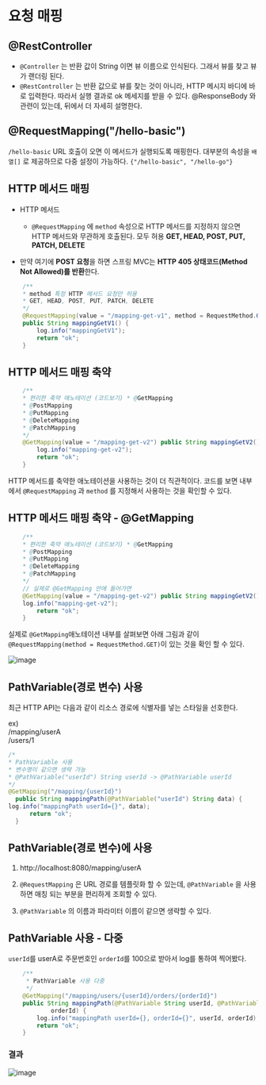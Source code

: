 # 요청 매핑

## **@RestController**
- `@Controller` 는 반환 값이 String 이면 뷰 이름으로 인식된다. 그래서 뷰를 찾고 뷰가 랜더링 된다.
- `@RestController` 는 반환 값으로 뷰를 찾는 것이 아니라, HTTP 메시지 바디에 바로 입력한다. 따라서 실행 결과로 ok 메세지를 받을 수 있다. @ResponseBody 와 관련이 있는데, 뒤에서 더 자세히 설명한다.

## **@RequestMapping("/hello-basic")**
`/hello-basic` URL 호출이 오면 이 메서드가 실행되도록 매핑한다.
대부분의 속성을 `배열[]` 로 제공하므로 다중 설정이 가능하다. `{"/hello-basic", "/hello-go"}`

## HTTP 메서드 매핑

- HTTP 메서드
    - `@RequestMapping` 에 `method` 속성으로 HTTP 메서드를 지정하지 않으면 HTTP 메서드와 무관하게 호출된다.
모두 허용 **GET, HEAD, POST, PUT, PATCH, DELETE**

- 만약 여기에 **POST 요청**을 하면 스프링 MVC는 **HTTP 405 상태코드(Method Not Allowed)를 반환**한다.

```java
    /**
    * method 특정 HTTP 메서드 요청만 허용
    * GET, HEAD, POST, PUT, PATCH, DELETE
    */
    @RequestMapping(value = "/mapping-get-v1", method = RequestMethod.GET) 
    public String mappingGetV1() {
        log.info("mappingGetV1");
        return "ok";
    }
```

## HTTP 메서드 매핑 축약

```java
    /**
    * 편리한 축약 애노테이션 (코드보기) * @GetMapping
    * @PostMapping
    * @PutMapping
    * @DeleteMapping
    * @PatchMapping
    */
    @GetMapping(value = "/mapping-get-v2") public String mappingGetV2() {
        log.info("mapping-get-v2");
        return "ok";
    }
```

HTTP 메서드를 축약한 애노테이션을 사용하는 것이 더 직관적이다. 코드를 보면 내부에서 
`@RequestMapping` 과 `method` 를 지정해서 사용하는 것을 확인할 수 있다.

## HTTP 메서드 매핑 축약 - @GetMapping

```java
    /**
    * 편리한 축약 애노테이션 (코드보기) * @GetMapping
    * @PostMapping
    * @PutMapping
    * @DeleteMapping
    * @PatchMapping
    */
    // 실제로 @GetMapping 안에 들어가면 
    @GetMapping(value = "/mapping-get-v2") public String mappingGetV2() {
    log.info("mapping-get-v2");
        return "ok";
    }
```

실제로 `@GetMapping`애노테이션 내부를 살펴보면 아래 그림과 같이 `@RequestMapping(method = RequestMethod.GET)`이 있는 것을 확인 할 수 있다.

![image](https://user-images.githubusercontent.com/69107255/115999793-2b486700-a628-11eb-9cc7-9fe1ef342640.png)


## PathVariable(경로 변수) 사용

최근 HTTP API는 다음과 같이 리소스 경로에 식별자를 넣는 스타일을 선호한다.

ex)<br>
/mapping/userA<br>
/users/1<br>

```java
/*
* PathVariable 사용
* 변수명이 같으면 생략 가능
* @PathVariable("userId") String userId -> @PathVariable userId
*/ 
@GetMapping("/mapping/{userId}")
  public String mappingPath(@PathVariable("userId") String data) {
log.info("mappingPath userId={}", data);
      return "ok";
  }
```

## PathVariable(경로 변수)에 사용

1. http://localhost:8080/mapping/userA

2. `@RequestMapping` 은 URL 경로를 템플릿화 할 수 있는데, `@PathVariable` 을 사용하면 매칭 되는 부분을 편리하게 조회할 수 있다.
3. `@PathVariable` 의 이름과 파라미터 이름이 같으면 생략할 수 있다.


## PathVariable 사용 - 다중

`userId`를 userA로 주문번호인 `orderId`를 100으로 받아서 log를 통하여 찍어봤다.

```java
    /**
     * PathVariable 사용 다중
     */
    @GetMapping("/mapping/users/{userId}/orders/{orderId}")
    public String mappingPath(@PathVariable String userId, @PathVariable Long
            orderId) {
        log.info("mappingPath userId={}, orderId={}", userId, orderId);
        return "ok";
    }
```

### 결과

![image](https://user-images.githubusercontent.com/69107255/116001961-3e603480-a632-11eb-96bd-742688922c97.png)
